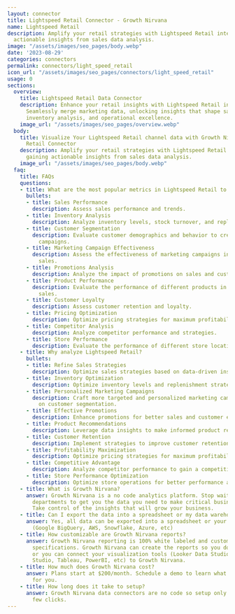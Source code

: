 ```yaml
---
layout: connector
title: Lightspeed Retail Connector - Growth Nirvana
name: Lightspeed Retail
description: Amplify your retail strategies with Lightspeed Retail integration, gaining
  actionable insights from sales data analysis.
image: "/assets/images/seo_pages/body.webp"
date: '2023-08-29'
categories: connectors
permalink: connectors/light_speed_retail
icon_url: "/assets/images/seo_pages/connectors/light_speed_retail"
usage: 0
sections:
  overview:
    title: Lightspeed Retail Data Connector
    description: Enhance your retail insights with Lightspeed Retail integration.
      Seamlessly merge marketing data, unlocking insights that shape sales strategies,
      inventory analysis, and operational excellence.
    image_url: "/assets/images/seo_pages/overview.webp"
  body:
    title: Visualize Your Lightspeed Retail channel data with Growth Nirvana's Lightspeed
      Retail Connector
    description: Amplify your retail strategies with Lightspeed Retail integration,
      gaining actionable insights from sales data analysis.
    image_url: "/assets/images/seo_pages/body.webp"
  faq:
    title: FAQs
    questions:
    - title: What are the most popular metrics in Lightspeed Retail to analyze?
      bullets:
      - title: Sales Performance
        description: Assess sales performance and trends.
      - title: Inventory Analysis
        description: Analyze inventory levels, stock turnover, and replenishment strategies.
      - title: Customer Segmentation
        description: Evaluate customer demographics and behavior to create targeted
          campaigns.
      - title: Marketing Campaign Effectiveness
        description: Assess the effectiveness of marketing campaigns in generating
          sales.
      - title: Promotions Analysis
        description: Analyze the impact of promotions on sales and customer behavior.
      - title: Product Performance
        description: Evaluate the performance of different products in generating
          sales.
      - title: Customer Loyalty
        description: Assess customer retention and loyalty.
      - title: Pricing Optimization
        description: Optimize pricing strategies for maximum profitability.
      - title: Competitor Analysis
        description: Analyze competitor performance and strategies.
      - title: Store Performance
        description: Evaluate the performance of different store locations.
    - title: Why analyze Lightspeed Retail?
      bullets:
      - title: Refine Sales Strategies
        description: Optimize sales strategies based on data-driven insights.
      - title: Inventory Optimization
        description: Optimize inventory levels and replenishment strategies.
      - title: Personalized Marketing Campaigns
        description: Craft more targeted and personalized marketing campaigns based
          on customer segmentation.
      - title: Effective Promotions
        description: Enhance promotions for better sales and customer engagement.
      - title: Product Recommendations
        description: Leverage data insights to make informed product recommendations.
      - title: Customer Retention
        description: Implement strategies to improve customer retention and loyalty.
      - title: Profitability Maximization
        description: Optimize pricing strategies for maximum profitability.
      - title: Competitive Advantage
        description: Analyze competitor performance to gain a competitive edge.
      - title: Store Performance Optimization
        description: Optimize store operations for better performance and profitability.
    - title: What is Growth Nirvana?
      answer: Growth Nirvana is a no code analytics platform. Stop waiting for other
        departments to get you the data you need to make critical business decisions.
        Take control of the insights that will grow your business.
    - title: Can I export the data into a spreadsheet or my data warehouse?
      answer: Yes, all data can be exported into a spreadsheet or your data warehouse
        (Google BigQuery, AWS, Snowflake, Azure, etc)
    - title: How customizable are Growth Nirvana reports?
      answer: Growth Nirvana reporting is 100% white labeled and customized to your
        specifications. Growth Nirvana can create the reports so you don’t have to
        or you can connect your visualization tools (Looker Data Studio/Google Data
        Studio, Tableau, PowerBI, etc) to Growth Nirvana.
    - title: How much does Growth Nirvana cost?
      answer: Plans start at $200/month. Schedule a demo to learn what plan is best
        for you.
    - title: How long does it take to setup?
      answer: Growth Nirvana data connectors are no code so setup only requires a
        few clicks.
---
```

